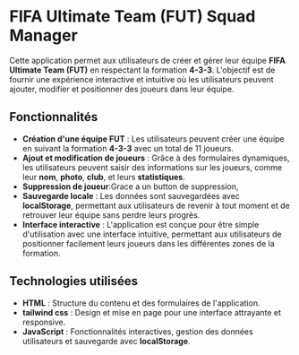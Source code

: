 # FIFA Ultimate Team (FUT) Squad Manager

Cette application permet aux utilisateurs de créer et gérer leur équipe **FIFA Ultimate Team (FUT)** en respectant la formation **4-3-3**. L'objectif est de fournir une expérience interactive et intuitive où les utilisateurs peuvent ajouter, modifier et positionner des joueurs dans leur équipe. 

## Fonctionnalités

- **Création d'une équipe FUT** : Les utilisateurs peuvent créer une équipe en suivant la formation **4-3-3** avec un total de 11 joueurs.
- **Ajout et modification de joueurs** : Grâce à des formulaires dynamiques, les utilisateurs peuvent saisir des informations sur les joueurs, comme leur **nom**, **photo**, **club**, et leurs **statistiques**.
- **Suppression de joueur**:Grace a un button de suppression,
- **Sauvegarde locale** : Les données sont sauvegardées avec **localStorage**, permettant aux utilisateurs de revenir à tout moment et de retrouver leur équipe sans perdre leurs progrès.
- **Interface interactive** : L'application est conçue pour être simple d'utilisation avec une interface intuitive, permettant aux utilisateurs de positionner facilement leurs joueurs dans les différentes zones de la formation.

## Technologies utilisées

- **HTML** : Structure du contenu et des formulaires de l'application.
- **tailwind css** : Design et mise en page pour une interface attrayante et responsive.
- **JavaScript** : Fonctionnalités interactives, gestion des données utilisateurs et sauvegarde avec **localStorage**.